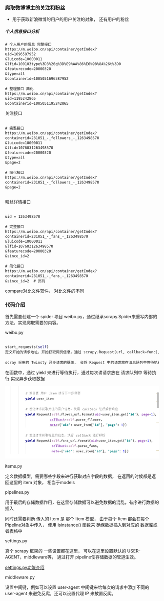### 爬取微博博主的关注和粉丝



-   用于获取新浪微博的用户的用户关注的对象， 还有用户的粉丝




##### 个人信息接口分析

```shell
# 个人用户的信息 完整接口
https://m.weibo.cn/api/container/getIndex?
uid=1696587952
&luicode=10000011
&lfid=100103type%3D3%26q%3D%E9%AA%86%E6%98%8A%26t%3D0
&featurecode=20000320
&type=all
&containerid=1005051696587952

# 整理接口 简化
https://m.weibo.cn/api/container/getIndex?
uid=1195242865
&containerid=1005051195242865

```

关注接口

```shell

# 完整接口
https://m.weibo.cn/api/container/getIndex?
containerid=231051_-_followers_-_1263498570
&luicode=10000011
&lfid=1076031263498570
&featurecode=20000320
&type=all
&page=2

# 简化接口
https://m.weibo.cn/api/container/getIndex?
containerid=231051_-_followers_-_1263498570
&page=2


```



粉丝详情接口

```shell

uid = 1263498570

# 完整接口
https://m.weibo.cn/api/container/getIndex?
containerid=231051_-_fans_-_1263498570
&luicode=10000011
&lfid=1076031263498570
&featurecode=20000320
&since_id=2

# 简化接口
https://m.weibo.cn/api/container/getIndex?
containerid=231051_-_fans_-_1263498570
&since_id=2  # 页码

```



compare对比文件软件， 对比文件的不同



### 代码介绍

首先需要创建一个 spider 项目 weibo.py，通过继承scrapy.Spider来重写内部的方法，实现爬取需要的内容。



weibo.py

```python

start_requests(self)
定义开始的请求地址，开始获取网页信息，通过 scrapy.Request(url, callback=func),来进行获取顶一个网页

scray 采用的 Twinsty 异步请求的框架， 会将 Request 中的请求放在消息队列中等待执行
```

在函数中，通过 yield 来进行等待执行，通过每次讲请求放在 请求队列中 等待执行 实现异步获取数据

![53075067148](assets/1530750671489.png)



items.py

定义数据模型，需要哪些字段来进行获取对应字段的数据， 在返回的时候都是返回这里的 item 对象， 相当于models



 pipelines.py

用于最后的存储数据作用，在这里存储数据可以避免数据的混乱，有序进行数据的插入

同时还需要判断 传入的 Item 是 那个 Item  模型， 由于每个 Item 都会在每个 Pipeline对象中传入， 使用 isinstance() 函数来 确保数据插入到对应的 数据库或者表格中





settings.py

真个 scrapy 框架的 一些设置都在这里， 可以在这里设置默认的 USER-AGENT，middleware等， 通过打开 pipeline使存储数据的管道生效。

[settings.py功能介绍](https://github.com/zhangMingLu/Learning-notes/blob/master/10-spider/scrapy/%E5%85%B3%E4%BA%8Esetting.py%E7%9A%84%E5%8F%82%E6%95%B0.md)





middleware.py

设置中间键，例如可以设置 user-agent 中间键来给每次的请求中添加不同的 user-agent 来避免反爬，还可以设置代理 IP 来放置反爬。